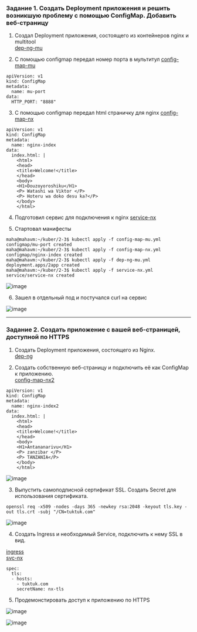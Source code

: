 ### Задание 1. Создать Deployment приложения и решить возникшую проблему с помощью ConfigMap. Добавить веб-страницу

1. Создал Deployment приложения, состоящего из контейнеров nginx и multitool   
 [dep-ng-mu](https://github.com/Heimdier/DEV/blob/main/Kube/2.3/dep-ng-mu.yml)

2. С помощью configmap передал номер порта в мультитул  [config-map-mu](https://github.com/Heimdier/DEV/blob/main/Kube/2.3/config-map-mu.yml)    
```shell
apiVersion: v1
kind: ConfigMap
metadata:
  name: mu-port
data:
  HTTP_PORT: "8888"
```

3. С помощью configmap передал html страничку для nginx  [config-map-nx](https://github.com/Heimdier/DEV/blob/main/Kube/2.3/config-map-nx.yml)
```shell
apiVersion: v1
kind: ConfigMap
metadata:
  name: nginx-index
data:
  index.html: |
    <html>
    <head>
    <title>Welcome!</title>
    </head>
    <body>
    <H1>Douzoyoroshiku</H1>
    <P> Watashi wa Viktor </P>
    <P> Hoteru wa doko desu ka?</P>
    </body>
    </html>
```

4. Подготовил сервис для подключения к nginx [service-nx](https://github.com/Heimdier/DEV/blob/main/Kube/2.3/service-nx.yml)

5. Стартовал манифесты
```shell
maha@mahavm:~/kuber/2-3$ kubectl apply -f config-map-mu.yml
configmap/mu-port created
maha@mahavm:~/kuber/2-3$ kubectl apply -f config-map-nx.yml
configmap/nginx-index created
maha@mahavm:~/kuber/2-3$ kubectl apply -f dep-ng-mu.yml
deployment.apps/2app created
maha@mahavm:~/kuber/2-3$ kubectl apply -f service-nx.yml
service/service-nx created
```
![image](https://github.com/user-attachments/assets/fed05a12-40d8-4be9-8f4f-e58f40e3dbcf)

6. Зашел в отдельный под и постучался curl на сервис

![image](https://github.com/user-attachments/assets/77e5612a-2131-413d-861e-528e98b788bf)

------

### Задание 2. Создать приложение с вашей веб-страницей, доступной по HTTPS     

1. Создать Deployment приложения, состоящего из Nginx.     
 [dep-ng](https://github.com/Heimdier/DEV/blob/main/Kube/2.3/dep-ng.yml)

2. Создать собственную веб-страницу и подключить её как ConfigMap к приложению.     
[config-map-nx2](https://github.com/Heimdier/DEV/blob/main/Kube/2.3/config-map-nx2.yml)
```shell
apiVersion: v1
kind: ConfigMap
metadata:
  name: nginx-index2
data:
  index.html: |
    <html>
    <head>
    <title>Welcome!</title>
    </head>
    <body>
    <H1>Antananarivu</H1>
    <P> zanzibar </P>
    <P> TANZANIA</P>
    </body>
    </html>
```

![image](https://github.com/user-attachments/assets/1a08e540-8ba0-459c-91f1-e0167c1f00d3)

3. Выпустить самоподписной сертификат SSL. Создать Secret для использования сертификата.    
```shell
openssl req -x509 -nodes -days 365 -newkey rsa:2048 -keyout tls.key -out tls.crt -subj "/CN=tuktuk.com"
```
![image](https://github.com/user-attachments/assets/61346d19-5533-4300-ac72-f444f7108322)


4. Создать Ingress и необходимый Service, подключить к нему SSL в вид. 

[ingress](https://github.com/Heimdier/DEV/blob/main/Kube/2.3/ingress.yml)    
[svc-nx](https://github.com/Heimdier/DEV/blob/main/Kube/2.3/svc-nx.yml)    
```shell
spec:
  tls:
  - hosts:
    - tuktuk.com
    secretName: nx-tls
```

5. Продемонстировать доступ к приложению по HTTPS    

![image](https://github.com/user-attachments/assets/daf4ecce-f9af-4083-839e-963888eb43fa)

![image](https://github.com/user-attachments/assets/1aa25634-15c5-4c65-91d8-696a5c33fd14)




